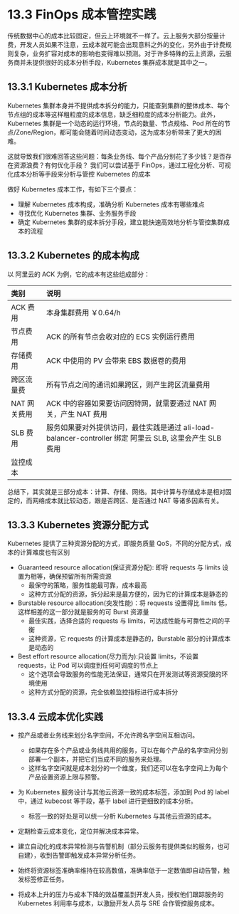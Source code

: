 # 13.3 FinOps 成本管控实践

传统数据中心的成本比较固定，但云上环境就不一样了。云上服务大部分按量计费，开发人员如果不注意，云成本就可能会出现意料之外的变化，另外由于计费规则复杂，业务扩容对成本的影响也变得难以预测。对于许多特殊的云上资源，云服务商并未提供很好的成本分析手段，Kubernetes 集群成本就是其中之一。


## 13.3.1 Kubernetes 成本分析

 Kubernetes 集群本身并不提供成本拆分的能力，只能查到集群的整体成本、每个节点组的成本等这样粗粒度的成本信息，缺乏细粒度的成本分析能力。此外，Kubernetes 集群是一个动态的运行环境，节点的数量、节点规格、Pod 所在的节点/Zone/Region，都可能会随着时间动态变动，这为成本分析带来了更大的困难。

这就导致我们很难回答这些问题：每条业务线、每个产品分别花了多少钱？是否存在资源浪费？有何优化手段？ 我们可以尝试基于 FinOps，通过工程化分析、可视化成本分析等手段来分析与管控 Kubernetes 的成本 

做好 Kubernetes 成本工作，有如下三个要点：

- 理解 Kubernetes 成本构成，准确分析 Kubernetes 成本有哪些难点
- 寻找优化 Kubernetes 集群、业务服务手段
- 确定 Kubernetes 集群的成本拆分手段，建立能快速高效地分析与管控集群成本的流程


## 13.3.2 Kubernetes 的成本构成

以 阿里云的 ACK 为例，它的成本有这些组成部分：


|类别|说明|
|:--|:--|
| ACK 费用 |本身集群费用 ￥0.64/h|
| 节点费用 | ACK 的所有节点会收对应的 ECS 实例运行费用 |
| 存储费用 | ACK 中使用的 PV 会带来 EBS 数据卷的费用|
| 跨区流量费 | 所有节点之间的通讯如果跨区，则产生跨区流量费用|
| NAT 网关费用 | ACK 中的容器如果要访问因特网，就需要通过 NAT 网关，产生 NAT 费用|
| SLB 费用 | 服务如果要对外提供访问，最佳实践是通过 ali-load-balancer-controller 绑定 阿里云 SLB, 这里会产生 SLB 费用|
| 监控成本 | |


总结下，其实就是三部分成本：计算、存储、网络。其中计算与存储成本是相对固定的，而网络成本就比较动态，跟是否跨区、是否通过 NAT 等诸多因素有关。

## 13.3.3 Kubernetes 资源分配方式

Kubernetes 提供了三种资源分配的方式，即服务质量 QoS，不同的分配方式，成本的计算难度也有区别

- Guaranteed resource allocation(保证资源分配): 即将 requests 与 limits 设置为相等，确保预留所有所需资源
	- 最保守的策略，服务性能最可靠，成本最高
	- 这种方式分配的资源，拆分起来是最方便的，因为它的计算成本是静态的
- Burstable resource allocation(突发性能)：将 requests 设置得比 limits 低，这样相差的这一部分就是服务的可 Burst 资源量
	- 最佳实践，选择合适的 requests 与 limits，可达成性能与可靠性之间的平衡
	- 这种资源，它 requests 的计算成本是静态的，Burstable 部分的计算成本是动态的
- Best effort resource allocation(尽力而为):只设置 limits，不设置 requests，让 Pod 可以调度到任何可调度的节点上
	- 这个选项会导致服务的性能无法保证，通常只在开发测试等资源受限的环境使用
	- 这种方式分配的资源，完全依赖监控指标进行成本拆分

##  13.3.4 云成本优化实践

- 按产品或者业务线来划分名字空间，不允许跨名字空间互相访问。
	- 如果存在多个产品或业务线共用的服务，可以在每个产品的名字空间分别部署一个副本，并把它们当成不同的服务来处理。
	- 这样名字空间就是成本划分的一个维度，我们还可以在名字空间上为每个产品设置资源上限与预警。

- 为 Kubernetes 服务设计与其他云资源一致的成本标签，添加到 Pod 的 label 中，通过 kubecost 等手段，基于 label 进行更细致的成本分析。
	- 标签一致的好处是可以统一分析 Kubernetes 与其他云资源的成本。
- 定期检查云成本变化，定位并解决成本异常。
- 建立自动化的成本异常检测与告警机制（部分云服务有提供类似的服务，也可自建），收到告警即触发成本异常分析任务。
- 始终将资源标签准确率维持在较高数值，准确率低于一定数值即自动告警，触发标签修正任务。
- 将成本上升的压力与成本下降的效益覆盖到开发人员，授权他们跟踪服务的 Kubernetes 利用率与成本，以激励开发人员与 SRE 合作管控服务成本。



